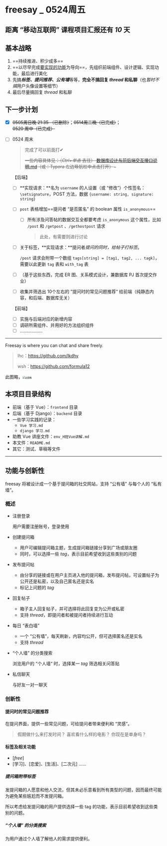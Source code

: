# freesay _ 0524周五

## 距离 “移动互联网” 课程项目汇报还有 *10* 天

## 基本战略

1. ==持续推进、积少成多==
2. ==以尽早完成[要实现的功能](#功能与创新性)为导向==，先组织前端组件、设计逻辑、实现功能，最后进行美化
3. 先搞***标签、提问推荐、公有墙***等等，**完全不搞回复 *thread* 和私聊**（也*暂时不搞*用户头像设置等细节）
4. 最后尽量搞回复 *thread* 和私聊

## 下一步计划

- [x] ~~0505周日晚 21:35 （已删除）~~；~~0514周二晚（已完成）~~；~~0520 周中（已完成）~~

- [ ] 0524 周末

  > 完成了可以前面打✔
  >
  > ~~一些内容具体见：（*Ctrl+单击* 去往） [数据库设计与前后端交互接口说明.md](./数据库设计与前后端交互接口说明.md)（或：Typora 左边导航栏中点击打开）~~~

  【后端】

  - [ ] **实现请求：**名为 `username` 的人设置（或 “修改”）个性签名：`\setsignature`，POST 方法，数据 `{username: string, signature: string}`

  - [ ] `post` 表格增加==提问者 “是否匿名” 的 boolean 属性 `is_anonymous`==

    - [ ] 所有涉及问答帖的数据交互全都要考虑 `is_anonymous` 这个属性，比如 `/post` 和 `/getpost` 、`/gethostpost` 请求

      > 此处，有需要则进行讨论

  - [ ] 关于标签，**实现请求：**提问者*提问的同时，给帖子打标签*。

    `/post` 请求会附带一个数组 `tags[string] = [tag1, tag2, ... tagk]`，需要以此更新 `tag` 表和 `with_tag` 表

  - [ ] （基于这些东西，完成 ER 图、关系模式设计，兼数据库 PJ 首次提交作业）

  - [ ] 收集并筛选出 10个左右的 ”提问时的常见问题推荐“ 给前端（纯静态内容，和后端、数据库无关）

  【前端】

  - [ ] 实施与后端对应的新增内容
  - [ ] 调研所需组件、并用好的方法组织组件
  - [ ] ………………

---

Freesay is where you can chat and share freely. 

> lhc：https://github.com/lkdhy
>
> wsh：https://github.com/formula12

此图略，<img src="A.PNG" alt="此图略" style="zoom: 50%;">

## 本项目目录结构

* 前端（基于 Vue）：`frontend` 目录
* 后端（基于 Django）：`backend` 目录
* 一些学习实践的记录：
  * `Vue 学习.md`
  * `django 学习.md`
* 助教 Vue 讲座文件：`env_H班Vue讲解.md`
* 本文件：`README.md`
* 其它：测试、草稿等文件

---

## 功能与创新性

freesay 将被设计成一个基于提问箱的社交网站，支持 “公有墙” 与每个人的 “私有墙”。

### 概述

- 注册登录

  用户需要注册账号，登录使用

- 创建提问箱
  - 用户可编辑提问箱主题，生成提问箱链接分享到广场或朋友圈
  - 同时，可以选择一些 *tag*，表示目前希望收到这些类别的问题
  
- 发布提问帖
  - 由分享的链接或在用户主页进入他的提问箱，发布提问帖，可设置帖子为公开还是私密，以及自己匿名还是实名
  - 标记上问题的 *tag*
  
- 回复帖子
  - 箱子主人回复帖子，并可选择将此回复变为公开或私密
  - 支持 *thread*，即提问者和被提问者持续进行互动
  
- 每日 “表白墙”
  - 一个 “公有墙”，每天刷新，内容均公开，但可选择匿名还是实名
  - 支持 *thread*
  
- “个人墙” 的分类搜索

  浏览用户的 “个人墙“ 时，选择某一 *tag* 筛选相关问答贴

- 私信聊天
  
  与好友一对一聊天

### 创新性

#### 提问时的常见问题推荐

在提问界面，提供一些常见问题，可给提问者带来便利和 “灵感”。

> 假期做什么来打发时间？
> 喜欢看什么样的电影？
> 你现在是单身吗？

#### 标签及相关功能

* [*free*]
* [学习]、[恋爱]、[生活]、[二次元] ……

##### 提问箱附带标签

发提问箱的人愿意和他人交流，但其未必乐意看到所有类型的问题，因而最终可能为避免某些尴尬而不发提问箱。

所以考虑给发提问箱的用户提供选择一些 tag 的功能，表示目前希望收到这些类别的问题。

##### “个人墙” 的分类搜索

为用户通过个人墙了解他人的需求提供便利。
